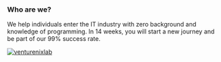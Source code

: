 ### Who are we?
We help individuals enter the IT industry with zero background and knowledge of programming. In 14 weeks, you will start a new journey and be part of our 99% success rate.

[![venturenixlab](https://img.youtube.com/vi/YNMwhM12ZSI/0.jpg)](https://www.youtube.com/watch?v=YNMwhM12ZSI)

<!--
**venturenixlab/venturenixlab** is a ✨ _special_ ✨ repository because its `README.md` (this file) appears on your GitHub profile.

Here are some ideas to get you started:

- 🔭 I’m currently working on ...
- 🌱 I’m currently learning ...
- 👯 I’m looking to collaborate on ...
- 🤔 I’m looking for help with ...
- 💬 Ask me about ...
- 📫 How to reach me: ...
- 😄 Pronouns: ...
- ⚡ Fun fact: ...
-->
